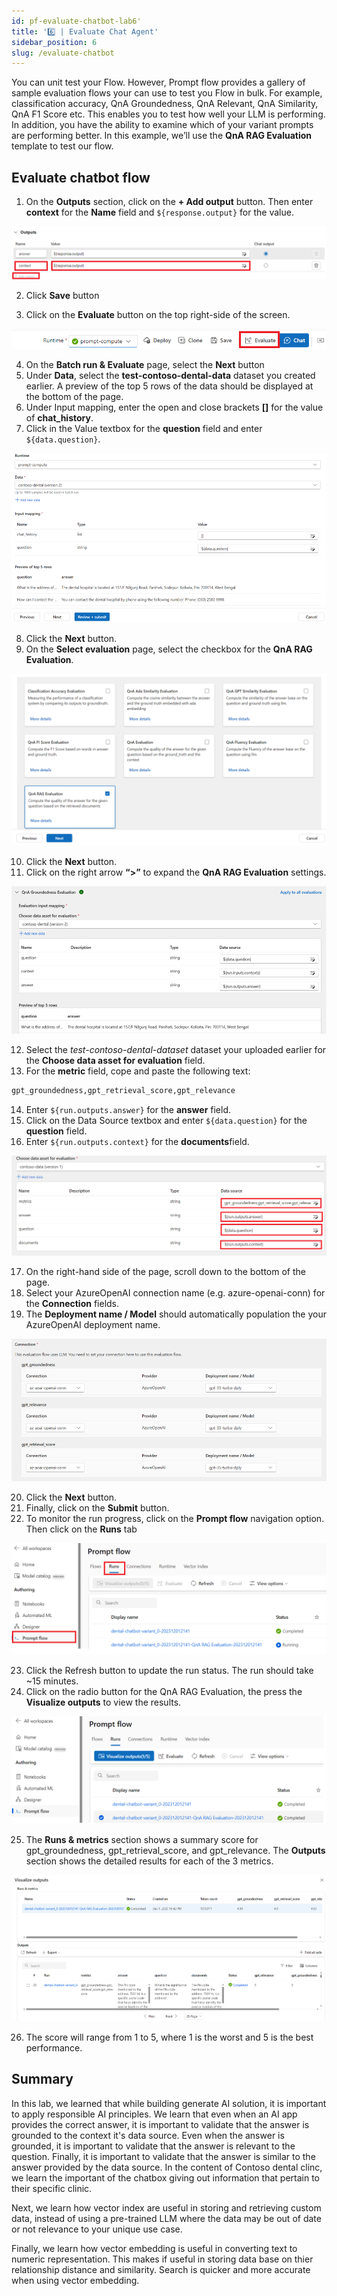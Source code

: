 ```yaml
---
id: pf-evaluate-chatbot-lab6'
title: '6️⃣ | Evaluate Chat Agent'
sidebar_position: 6
slug: /evaluate-chatbot
---
```


You can unit test your Flow.  However, Prompt flow provides a gallery of sample evaluation flows your can use to test you Flow in bulk.  For example, classification accuracy, QnA Groundedness, QnA Relevant, QnA Similarity, QnA F1 Score etc.  This enables you to test how well your LLM is performing.  In addition, you have the ability to examine which of your variant prompts are performing better.   In this example, we’ll use the **QnA RAG Evaluation** template to test our flow.


## Evaluate chatbot flow

1. On the **Outputs** section, click on the **+ Add output** button.  Then enter **context** for the **Name** field and `${response.output}` for the value.

![](/img/tutorial/00-output-eval-content.png)

2. Click **Save** button

3. Click on the **Evaluate** button on the top right-side of the screen.

![](/img/tutorial/evaluate.png)

4.	On the **Batch run & Evaluate** page, select the **Next** button
5.	Under **Data**, select the **test-contoso-dental-data** dataset you created earlier.  A preview of the top 5 rows of the data should be displayed at the bottom of the page.
6.	Under Input mapping, enter the open and close brackets **[]** for the value of **chat_history**.
7.	Click in the Value textbox for the **question** field and enter `${data.question}`.

![](/img/tutorial/evaluate-input-flow.png)
 
8.	Click the **Next** button.
9.	On the **Select evaluation** page, select the checkbox for the **QnA RAG Evaluation**.

![](/img/tutorial/evaluation-gallery.png)
 
10.	Click the **Next** button.
11.	Click on the right arrow **“>”** to expand the **QnA RAG Evaluation** settings.

![](/img/tutorial/evaluate-qna-fields.png)
 
12.	Select the *test-contoso-dental-dataset* dataset your uploaded earlier for the **Choose data asset for evaluation** field.
13.	For the **metric** field, cope and paste the following text:
```bash
gpt_groundedness,gpt_retrieval_score,gpt_relevance  
```
14. Enter `${run.outputs.answer}` for the **answer** field.
15. Click on the Data Source textbox and enter `${data.question}` for the **question** field. 
16.	Enter `${run.outputs.context}` for the **documents**field.

![](/img/tutorial/pf-rag-eval-input.png)

17.	On the right-hand side of the page, scroll down to the bottom of the page.
18.	Select your AzureOpenAI connection name (e.g. azure-openai-conn) for the **Connection** fields.
19.	The **Deployment name / Model** should automatically population the your AzureOpenAI deployment name.
 
 ![](/img/tutorial/evaluate-connection.png)

20.	Click the **Next** button. 
21.	Finally, click on the **Submit** button.
22.	To monitor the run progress, click on the **Prompt flow** navigation option.  Then click on the **Runs** tab


![](/img/tutorial/start-evaluate.png)
 
23.	Click the Refresh button to update the run status. The run should take ~15 minutes.
24.	Click on the radio button for the QnA RAG Evaluation, the press the **Visualize outputs** to view the results.

![](/img/tutorial/pf-visualize-output.png)

25.	The **Runs & metrics** section shows a summary score for gpt_groundedness, gpt_retrieval_score, and gpt_relevance.  The **Outputs** section shows the detailed results for each of the 3 metrics.

 ![](/img/tutorial/evaluate-results.png)

26.	The score will range from 1 to 5, where 1 is the worst and 5 is the best performance.

## Summary

In this lab, we learned that while building generate AI solution, it is important to apply responsible AI principles. We learn that even when an AI app provides the correct answer, it is important to validate that the answer is grounded to the context it's data source.  Even when the answer is grounded, it is important to validate that the answer is relevant to the question.  Finally, it is important to validate that the answer is similar to the answer provided by the data source.  In the content of Contoso dental clinc, we learn the important of the chatbox giving out information that pertain to their specific clinic.

Next, we learn how vector index are useful in storing and retrieving custom data, instead of using a pre-trained LLM where the data may be out of date or not relevance to your unique use case.  

Finally, we learn how vector embedding is useful in converting text to numeric representation. This makes if useful in storing data base on thier relationship distance and similarity.  Search is quicker and more accurate when using vector embedding.  